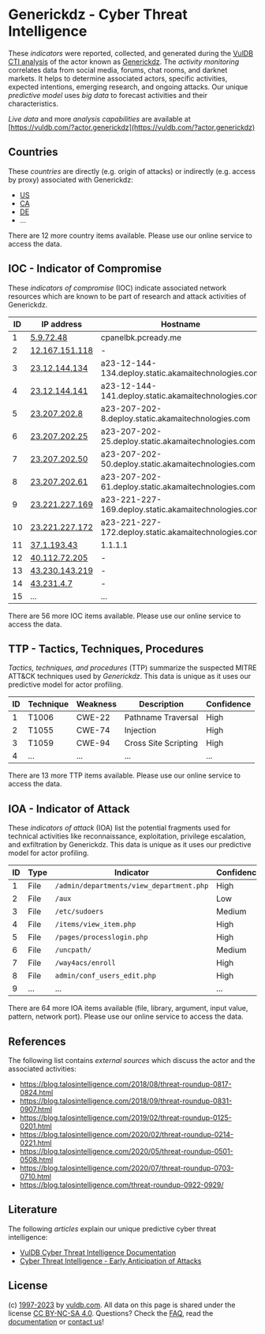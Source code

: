 # Generickdz - Cyber Threat Intelligence

These _indicators_ were reported, collected, and generated during the [VulDB CTI analysis](https://vuldb.com/?kb.cti) of the actor known as [Generickdz](https://vuldb.com/?actor.generickdz). The _activity monitoring_ correlates data from social media, forums, chat rooms, and darknet markets. It helps to determine associated actors, specific activities, expected intentions, emerging research, and ongoing attacks. Our unique _predictive model_ uses _big data_ to forecast activities and their characteristics.

_Live data_ and more _analysis capabilities_ are available at [https://vuldb.com/?actor.generickdz](https://vuldb.com/?actor.generickdz)

## Countries

These _countries_ are directly (e.g. origin of attacks) or indirectly (e.g. access by proxy) associated with Generickdz:

* [US](https://vuldb.com/?country.us)
* [CA](https://vuldb.com/?country.ca)
* [DE](https://vuldb.com/?country.de)
* ...

There are 12 more country items available. Please use our online service to access the data.

## IOC - Indicator of Compromise

These _indicators of compromise_ (IOC) indicate associated network resources which are known to be part of research and attack activities of Generickdz.

ID | IP address | Hostname | Campaign | Confidence
-- | ---------- | -------- | -------- | ----------
1 | [5.9.72.48](https://vuldb.com/?ip.5.9.72.48) | cpanelbk.pcready.me | - | High
2 | [12.167.151.118](https://vuldb.com/?ip.12.167.151.118) | - | - | High
3 | [23.12.144.134](https://vuldb.com/?ip.23.12.144.134) | a23-12-144-134.deploy.static.akamaitechnologies.com | - | High
4 | [23.12.144.141](https://vuldb.com/?ip.23.12.144.141) | a23-12-144-141.deploy.static.akamaitechnologies.com | - | High
5 | [23.207.202.8](https://vuldb.com/?ip.23.207.202.8) | a23-207-202-8.deploy.static.akamaitechnologies.com | - | High
6 | [23.207.202.25](https://vuldb.com/?ip.23.207.202.25) | a23-207-202-25.deploy.static.akamaitechnologies.com | - | High
7 | [23.207.202.50](https://vuldb.com/?ip.23.207.202.50) | a23-207-202-50.deploy.static.akamaitechnologies.com | - | High
8 | [23.207.202.61](https://vuldb.com/?ip.23.207.202.61) | a23-207-202-61.deploy.static.akamaitechnologies.com | - | High
9 | [23.221.227.169](https://vuldb.com/?ip.23.221.227.169) | a23-221-227-169.deploy.static.akamaitechnologies.com | - | High
10 | [23.221.227.172](https://vuldb.com/?ip.23.221.227.172) | a23-221-227-172.deploy.static.akamaitechnologies.com | - | High
11 | [37.1.193.43](https://vuldb.com/?ip.37.1.193.43) | 1.1.1.1 | - | High
12 | [40.112.72.205](https://vuldb.com/?ip.40.112.72.205) | - | - | High
13 | [43.230.143.219](https://vuldb.com/?ip.43.230.143.219) | - | - | High
14 | [43.231.4.7](https://vuldb.com/?ip.43.231.4.7) | - | - | High
15 | ... | ... | ... | ...

There are 56 more IOC items available. Please use our online service to access the data.

## TTP - Tactics, Techniques, Procedures

_Tactics, techniques, and procedures_ (TTP) summarize the suspected MITRE ATT&CK techniques used by _Generickdz_. This data is unique as it uses our predictive model for actor profiling.

ID | Technique | Weakness | Description | Confidence
-- | --------- | -------- | ----------- | ----------
1 | T1006 | CWE-22 | Pathname Traversal | High
2 | T1055 | CWE-74 | Injection | High
3 | T1059 | CWE-94 | Cross Site Scripting | High
4 | ... | ... | ... | ...

There are 13 more TTP items available. Please use our online service to access the data.

## IOA - Indicator of Attack

These _indicators of attack_ (IOA) list the potential fragments used for technical activities like reconnaissance, exploitation, privilege escalation, and exfiltration by Generickdz. This data is unique as it uses our predictive model for actor profiling.

ID | Type | Indicator | Confidence
-- | ---- | --------- | ----------
1 | File | `/admin/departments/view_department.php` | High
2 | File | `/aux` | Low
3 | File | `/etc/sudoers` | Medium
4 | File | `/items/view_item.php` | High
5 | File | `/pages/processlogin.php` | High
6 | File | `/uncpath/` | Medium
7 | File | `/way4acs/enroll` | High
8 | File | `admin/conf_users_edit.php` | High
9 | ... | ... | ...

There are 64 more IOA items available (file, library, argument, input value, pattern, network port). Please use our online service to access the data.

## References

The following list contains _external sources_ which discuss the actor and the associated activities:

* https://blog.talosintelligence.com/2018/08/threat-roundup-0817-0824.html
* https://blog.talosintelligence.com/2018/09/threat-roundup-0831-0907.html
* https://blog.talosintelligence.com/2019/02/threat-roundup-0125-0201.html
* https://blog.talosintelligence.com/2020/02/threat-roundup-0214-0221.html
* https://blog.talosintelligence.com/2020/05/threat-roundup-0501-0508.html
* https://blog.talosintelligence.com/2020/07/threat-roundup-0703-0710.html
* https://blog.talosintelligence.com/threat-roundup-0922-0929/

## Literature

The following _articles_ explain our unique predictive cyber threat intelligence:

* [VulDB Cyber Threat Intelligence Documentation](https://vuldb.com/?kb.cti)
* [Cyber Threat Intelligence - Early Anticipation of Attacks](https://www.scip.ch/en/?labs.20201022)

## License

(c) [1997-2023](https://vuldb.com/?kb.changelog) by [vuldb.com](https://vuldb.com/?kb.about). All data on this page is shared under the license [CC BY-NC-SA 4.0](https://creativecommons.org/licenses/by-nc-sa/4.0/). Questions? Check the [FAQ](https://vuldb.com/?kb.faq), read the [documentation](https://vuldb.com/?kb) or [contact us](https://vuldb.com/?contact)!
